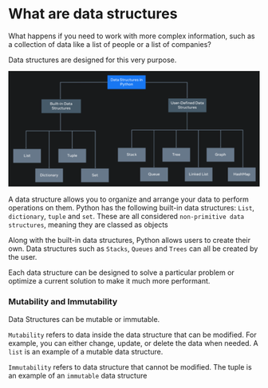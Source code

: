 # What are data structures

What happens if you need to work with more complex information, such as a collection of data like a list of people or a list of companies?

Data structures are designed for this very purpose.

![Data_Structures](./Data_structures.png)

A data structure allows you to organize and arrange your data to perform operations on them. Python has the following built-in data structures: `List`, `dictionary`, `tuple` and `set`. These are all considered `non-primitive data structures`, meaning they are classed as objects

Along with the built-in data structures, Python allows users to create their own. Data structures such as `Stacks`, `Queues` and `Trees` can all be created by the user. 

Each data structure can be designed to solve a particular problem or optimize a current solution to make it much more performant.

### Mutability and Immutability

Data Structures can be mutable or immutable. 

`Mutability` refers to data inside the data structure that can be modified. For example, you can either change, update, or delete the data when needed. A `list` is an example of a mutable data structure.

`Immutability` refers to data structure that cannot be modified. The tuple is an example of an `immutable` data structure
